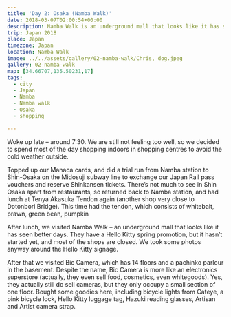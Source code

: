 ```yaml
---
title: 'Day 2: Osaka (Namba Walk)'
date: 2018-03-07T02:00:54+00:00
description: Namba Walk is an underground mall that looks like it has seen better days. They have a Hello Kitty spring promotion so we took photos.
trip: Japan 2018
place: Japan
timezone: Japan
location: Namba Walk
image: ../../assets/gallery/02-namba-walk/Chris, dog.jpeg
gallery: 02-namba-walk
map: [34.66707,135.50231,17]
tags:
  - city
  - Japan
  - Namba
  - Namba walk
  - Osaka
  - shopping

---
```

Woke up late &#8211; around 7:30. We are still not feeling too well, so we decided to spend most of the day shopping indoors in shopping centres to avoid the cold weather outside.

Topped up our Manaca cards, and did a trial run from Namba station to Shin-Osaka on the Midosuji subway line to exchange our Japan Rail pass vouchers and reserve Shinkansen tickets. There&#8217;s not much to see in Shin Osaka apart from restaurants, so returned back to Namba station, and had lunch at Tenya Akasuka Tendon again (another shop very close to Dotonbori Bridge). This time had the tendon, which consists of whitebait, prawn, green bean, pumpkin

After lunch, we visited Namba Walk &#8211; an underground mall that looks like it has seen better days. They have a Hello Kitty spring promotion, but it hasn&#8217;t started yet, and most of the shops are closed. We took some photos anyway around the Hello Kitty signage.

After that we visited Bic Camera, which has 14 floors and a pachinko parlour in the basement. Despite the name, Bic Camera is more like an electronics superstore (actually, they even sell food, cosmetics, even whitegoods). Yes, they actually still do sell cameras, but they only occupy a small section of one floor. Bought some goodies here, including bicycle lights from Cateye, a pink bicycle lock, Hello Kitty luggage tag, Hazuki reading glasses, Artisan and Artist camera strap.

